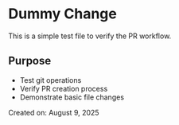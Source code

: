 # Dummy Change

This is a simple test file to verify the PR workflow.

## Purpose
- Test git operations
- Verify PR creation process
- Demonstrate basic file changes

Created on: August 9, 2025
